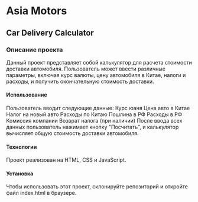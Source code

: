 # Asia Motors

## Car Delivery Calculator

### Описание проекта

Данный проект представляет собой калькулятор для расчета стоимости доставки автомобиля. Пользователь может ввести различные параметры, включая курс валюты, цену автомобиля в Китае, налоги и расходы, и получить окончательную стоимость доставки.

#### Использование

Пользователь вводит следующие данные:
Курс юаня
Цена авто в Китае
Налог на новый авто
Расходы по Китаю
Пошлина в РФ
Расходы в РФ
Комиссия компании
Возврат налога (при наличии)
После ввода всех данных пользователь нажимает кнопку "Посчитать", и калькулятор вычисляет общую стоимость доставки автомобиля.

#### Технологии

Проект реализован на HTML, CSS и JavaScript.

#### Установка

Чтобы использовать этот проект, склонируйте репозиторий и откройте файл index.html в браузере.
